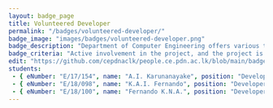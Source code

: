 ```yaml
---
layout: badge_page
title: Volunteered Developer
permalink: "/badges/volunteered-developer/"
badge_image: "images/badges/volunteered-developer.png"
badge_description: "Department of Computer Engineering offers various types of development projects for the students to get real-world problem-solving experience. Students can voluntarily join those projects, and get mentorship and good work experience. This Badge was offered as an acknowledgment to the students who are actively involved in such kinds of projects related to the Department Websites."
badge_criteria: "Active involvement in the project, and the project is launched successfully and currently in use"
edit: "https://github.com/cepdnaclk/people.ce.pdn.ac.lk/blob/main/badges/volunteered-developer"
students: 
 - { eNumber: "E/17/154", name: "A.I. Karunanayake", position: "Developer of [projects.ce.pdn.ac.lk](https://projects.ce.pdn.ac.lk) and [people.ce.pdn.ac.lk](https://people.ce.pdn.ac.lk)", profile_url: "/students/e17/154/", profile_image: "https://people.ce.pdn.ac.lk/images/students/e17/e17154.jpg", link: "#" }
 - { eNumber: "E/18/098", name: "K.A.I. Fernando", position: "Developer of [people.ce.pdn.ac.lk](https://people.ce.pdn.ac.lk)", profile_url: "/students/e18/098/", profile_image: "https://people.ce.pdn.ac.lk/images/students/e18/e18098.jpg", link: "#" }
 - { eNumber: "E/18/100", name: "Fernando K.N.A.", position: "Developer of [faq.ce.pdn.ac.lk](https://faq.ce.pdn.ac.lk)", profile_url: "/students/e18/100/", profile_image: "https://people.ce.pdn.ac.lk/images/students/e18/e18100.jpg", link: "#" }
---
```

